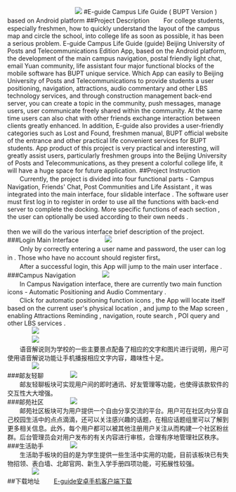 　　　　　　　　　　　![](https://github.com/MiracleHH/Eguide/raw/master/app/src/main/res/drawable-xxhdpi/ic_launcher.png)
#E-guide Campus Life Guide ( BUPT Version ) based on Android platform
##Project Description
　　For college students, especially freshmen, how to quickly understand the layout of the campus map and circle the school, into college life as soon as possible, it has been a serious problem. E-guide Campus Life Guide (guide) Beijing University of Posts and Telecommunications Edition App, based on the Android platform, the development of the main campus navigation, postal friendly light chat, email Yuan community, life assistant four major functional blocks of the mobile software has BUPT unique service. Which App can easily to Beijing University of Posts and Telecommunications to provide students a user positioning, navigation, attractions, audio commentary and other LBS technology services, and through construction management back-end server, you can create a topic in the community, push messages, manage users, user communicate freely shared within the community. At the same time users can also chat with other friends exchange interaction between clients greatly enhanced. In addition, E-guide also provides a user-friendly categories such as Lost and Found, freshmen manual, BUPT official website of the entrance and other practical life convenient services for BUPT students. App product of this project is very practical and interesting, will greatly assist users, particularly freshmen groups into the Beijing University of Posts and Telecommunications, as they present a colorful college life, it will have a huge space for future application.
##Project Instruction
　　Currently, the project is divided into four functional parts - Campus Navigation, Friends' Chat, Post Communities and Life Assistant , it was integrated into the main interface, four slidable interface . The software user must first log in to register in order to use all the functions with back-end server to complete the docking. More specific functions of each section , the user can optionally be used according to their own needs . <br/> <br/> then we will do the various interface brief description of the project.<br/>
###Login Main Interface
　　　　![](https://github.com/MiracleHH/Eguide/raw/master/images/login.png)<br/>
　　Only by correctly entering a user name and password, the user can log in . Those who have no account should register first。<br/>
　　After a successful login, this App will jump to the main user interface .<br/>
###Campus Navigation
　　　　![](https://github.com/MiracleHH/Eguide/raw/master/images/guide.png)<br/>
　　In Campus Navigation interface, there are currently two main function icons - Automatic Positioning and Audio Commentary .<br/>
　　Click for automatic positioning function icons , the App will locate itself based on the current user's physical location , and jump to the Map screen , enabling Attractions Reminding , navigation, route search , POI query and other LBS services .<br/>
　　　　![](https://github.com/MiracleHH/Eguide/raw/master/images/alert.png)<br/>　　　　![](https://github.com/MiracleHH/Eguide/raw/master/images/search.png)<br/>
　　语音解说则为学校的一些主要景点配备了相应的文字和图片进行说明，用户可使用语音解说功能让手机播报相应文字内容，趣味性十足。<br/>
　　　　![](https://github.com/MiracleHH/Eguide/raw/master/images/speech.png)<br/>
###邮友轻聊
　　　　![](https://github.com/MiracleHH/Eguide/raw/master/images/chat.png)<br/>
　　邮友轻聊板块可实现用户间的即时通讯、好友管理等功能，也使得该款软件的交互性大大增强。<br/>
###邮苑社区
　　　　![](https://github.com/MiracleHH/Eguide/raw/master/images/community.png)<br/>
　　邮苑社区板块可为用户提供一个自由分享交流的平台。用户可在社区内分享自己校园生活中的点点滴滴，还可以关注感兴趣的话题，在相应话题组里可以了解到更多相关信息。此外，每个用户都可以被其他注册用户关注从而构建一个社区粉丝群。后台管理员会对用户发布的有关内容进行审核，合理有序地管理社区秩序。<br/>
###生活助手
　　　　![](https://github.com/MiracleHH/Eguide/raw/master/images/helper.png)<br/>
　　生活助手板块的目的是为学生提供一些生活中实用的功能，目前该板块已有失物招领、表白墙、北邮官网、新生入学手册四项功能，可拓展性较强。<br/>
　　　　![](https://github.com/MiracleHH/Eguide/raw/master/images/lost.png)<br/>
##下载地址
　　[E-guide安卓手机客户端下载](http://ee.inbupt.com/test/hh/E-guide/E-guide.apk)
